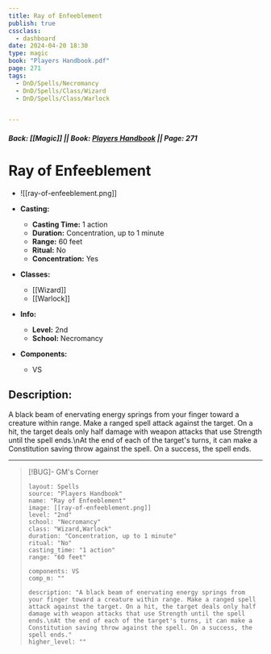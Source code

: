 ```yaml
---
title: Ray of Enfeeblement
publish: true
cssclass:
  - dashboard
date: 2024-04-20 18:30
type: magic
book: "Players Handbook.pdf"
page: 271
tags:
  - DnD/Spells/Necromancy
  - DnD/Spells/Class/Wizard
  - DnD/Spells/Class/Warlock


---
```


##### Back: [[Magic]] || Book: [Players Handbook](https://drive.google.com/drive/folders/1O5bhpYizcIT5xxAoLOuzCRht_PVS7VSG?usp=sharing) || Page: 271

# Ray of Enfeeblement
- ![[ray-of-enfeeblement.png]]
- **Casting:**
    - **Casting Time:** 1 action
    - **Duration:** Concentration, up to 1 minute
    - **Range:** 60 feet
    - **Ritual:** No
    - **Concentration:** Yes
- **Classes:**
    - [[Wizard]]
    - [[Warlock]]

- **Info:**
    - **Level:** 2nd
    - **School:** Necromancy
- **Components:**
    - VS


## Description:
A black beam of enervating energy springs from your finger toward a creature within range. Make a ranged spell attack against the target. On a hit, the target deals only half damage with weapon attacks that use Strength until the spell ends.\nAt the end of each of the target's turns, it can make a Constitution saving throw against the spell. On a success, the spell ends.



---

> [!BUG]- GM's Corner
>
> ```statblock
> layout: Spells
> source: "Players Handbook"
> name: "Ray of Enfeeblement"
> image: [[ray-of-enfeeblement.png]]
> level: "2nd"
> school: "Necromancy"
> class: "Wizard,Warlock"
> duration: "Concentration, up to 1 minute"
> ritual: "No"
> casting_time: "1 action"
> range: "60 feet"
>
> components: VS
> comp_m: ""
>
> description: "A black beam of enervating energy springs from your finger toward a creature within range. Make a ranged spell attack against the target. On a hit, the target deals only half damage with weapon attacks that use Strength until the spell ends.\nAt the end of each of the target's turns, it can make a Constitution saving throw against the spell. On a success, the spell ends."
> higher_level: ""
> ```
